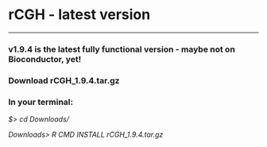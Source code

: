 # rCGH - latest version
-----------------------
### v1.9.4 is the latest fully functional version - maybe not on Bioconductor, yet!
### Download rCGH_1.9.4.tar.gz
### In your terminal:

*$> cd Downloads/*

*Downloads> R CMD INSTALL rCGH_1.9.4.tar.gz*
